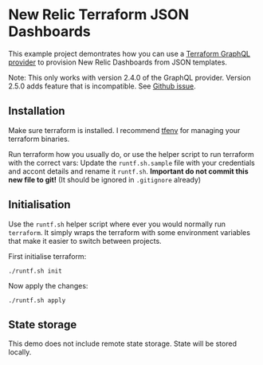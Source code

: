 # New Relic Terraform JSON Dashboards
This example project demontrates how you can use a [Terraform GraphQL provider](https://registry.terraform.io/providers/sullivtr/graphql/latest/docs) to provision New Relic Dashboards from JSON templates.

Note: This only works with version 2.4.0 of the GraphQL provider. Version 2.5.0 adds  feature that is incompatible. See [Github issue](https://github.com/sullivtr/terraform-provider-graphql/issues/70).

## Installation
Make sure terraform is installed. I recommend [tfenv](https://github.com/tfutils/tfenv) for managing your terraform binaries.

Run terraform how you usually do, or use the helper script to run terraform with the correct vars:  Update the `runtf.sh.sample` file with your credentials and accont details and rename it `runtf.sh`. **Important do not commit this new file to git!** (It should be ignored in `.gitignore` already)


## Initialisation
Use the `runtf.sh` helper script where ever you would normally run `terraform`. It simply wraps the terraform with some environment variables that make it easier to switch between projects.

First initialise terraform:
```
./runtf.sh init
```

Now apply the changes:
```
./runtf.sh apply
```

## State storage
This demo does not include remote state storage. State will be stored locally.

